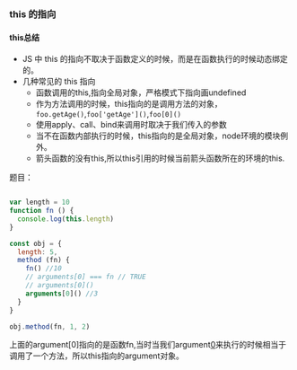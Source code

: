 ### this 的指向

#### this总结

* JS 中 this 的指向不取决于函数定义的时候，而是在函数执行的时候动态绑定的。
* 几种常见的 this 指向
  * 函数调用的this,指向全局对象，严格模式下指向画undefined
  * 作为方法调用的时候，this指向的是调用方法的对象，`foo.getAge()`,`foo['getAge']()`,`foo[0]()`
  * 使用apply、call、bind来调用时取决于我们传入的参数
  * 当不在函数内部执行的时候，this指向的是全局对象，node环境的模块例外。
  * 箭头函数的没有this,所以this引用的时候当前箭头函数所在的环境的this.

题目：

```js

var length = 10
function fn () {
  console.log(this.length)
}

const obj = {
  length: 5,
  method (fn) {
    fn() //10
    // arguments[0] === fn // TRUE
    // arguments[0]()
    arguments[0]() //3
  }
}

obj.method(fn, 1, 2)

```

上面的argument[0]指向的是函数fn,当时当我们argument[0]()来执行的时候相当于调用了一个方法，所以this指向的argument对象。

